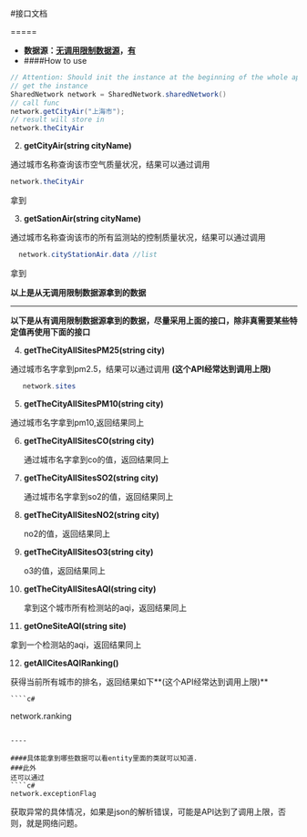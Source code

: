 #接口文档

=====


* **数据源：[无调用限制数据源](http://api.air.hzexe.com/Help/)，[有](http://www.pm25.in/api_doc)**
* ####How to use
 
 ``````c#
 // Attention: Should init the instance at the beginning of the whole app launch. 
 // get the instance
 SharedNetwork network = SharedNetwork.sharedNetwork()
 // call func
 network.getCityAir("上海市");
 // result will store in
 network.theCityAir
 ```````

2. **getCityAir(string cityName)**
   
通过城市名称查询该市空气质量状况，结果可以通过调用 
   ````c#
   network.theCityAir
   ````
   拿到

3. **getSationAir(string cityName)**
  
 通过城市名称查询该市的所有监测站的控制质量状况，结果可以通过调用 
   
 ````c#
   network.cityStationAir.data //list 
  ````
   拿到


**以上是从无调用限制数据源拿到的数据**

------
**以下是从有调用限制数据源拿到的数据，尽量采用上面的接口，除非真需要某些特定值再使用下面的接口**

4. **getTheCityAllSitesPM25(string city)**
 
  通过城市名字拿到pm2.5，结果可以通过调用  **(这个API经常达到调用上限)**
````c#
   network.sites
````



5. **getTheCityAllSitesPM10(string city)**
  
 通过城市名字拿到pm10,返回结果同上

6. **getTheCityAllSitesCO(string city)**

   通过城市名字拿到co的值，返回结果同上

7. **getTheCityAllSitesSO2(string city)**

   通过城市名字拿到so2的值，返回结果同上

8. **getTheCityAllSitesNO2(string city)**

   no2的值，返回结果同上

9. **getTheCityAllSitesO3(string city)**

   o3的值，返回结果同上

10. **getTheCityAllSitesAQI(string city)**

	拿到这个城市所有检测站的aqi，返回结果同上

11. **getOneSiteAQI(string site)**

   拿到一个检测站的aqi，返回结果同上

12. **getAllCitesAQIRanking()**

   获得当前所有城市的排名，返回结果如下**(这个API经常达到调用上限)**

    ````c#
   network.ranking
   ````
   
----

####具体能拿到哪些数据可以看entity里面的类就可以知道.
###此外
还可以通过
   ````c#
   network.exceptionFlag
  ````
获取异常的具体情况，如果是json的解析错误，可能是API达到了调用上限，否则，就是网络问题。

